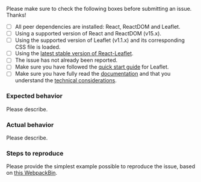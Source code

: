 Please make sure to check the following boxes before submitting an issue. Thanks!

- [ ] All peer dependencies are installed: React, ReactDOM and Leaflet.
- [ ] Using a supported version of React and ReactDOM (v15.x).
- [ ] Using the supported version of Leaflet (v1.1.x) and its corresponding CSS file is loaded.
- [ ] Using the [latest stable version of React-Leaflet](https://github.com/PaulLeCam/react-leaflet/releases).
- [ ] The issue has not already been reported.
- [ ] Make sure you have followed the [quick start guide](http://leafletjs.com/examples/quick-start.html) for Leaflet.
- [ ] Make sure you have fully read the [documentation](https://github.com/PaulLeCam/react-leaflet/blob/master/docs/README.md) and that you understand the [technical considerations](https://github.com/PaulLeCam/react-leaflet/blob/master/docs/How%20it%20works.md#limitations).

### Expected behavior

Please describe.

### Actual behavior

Please describe.

### Steps to reproduce

Please provide the simplest example possible to reproduce the issue, based on [this WebpackBin](https://www.webpackbin.com/bins/-Kl_ZeUx4I05ETYoT26O).
